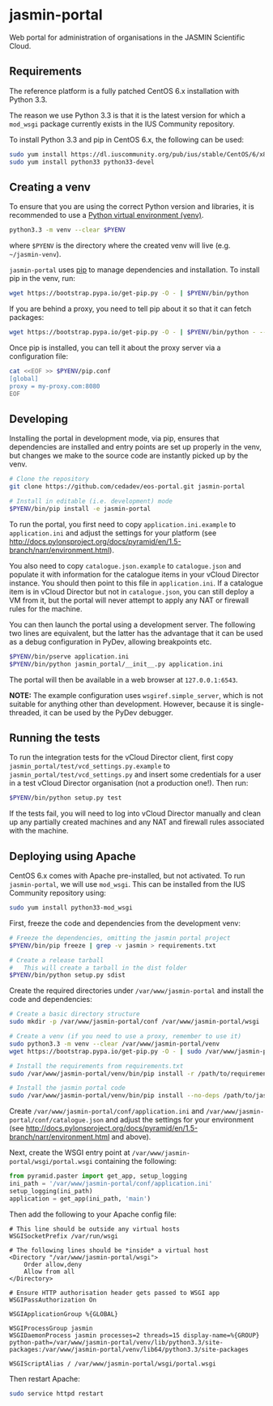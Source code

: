 # jasmin-portal

Web portal for administration of organisations in the JASMIN Scientific Cloud.


## Requirements

The reference platform is a fully patched CentOS 6.x installation with Python 3.3.

The reason we use Python 3.3 is that it is the latest version for which a `mod_wsgi`
package currently exists in the IUS Community repository.

To install Python 3.3 and pip in CentOS 6.x, the following can be used:

```sh
sudo yum install https://dl.iuscommunity.org/pub/ius/stable/CentOS/6/x86_64/ius-release-1.0-14.ius.centos6.noarch.rpm
sudo yum install python33 python33-devel
```
    

## Creating a venv

To ensure that you are using the correct Python version and libraries, it is recommended to
use a [Python virtual environment (venv)](https://docs.python.org/3/library/venv.html).

```sh
python3.3 -m venv --clear $PYENV
```
    
where `$PYENV` is the directory where the created venv will live (e.g. `~/jasmin-venv`).

`jasmin-portal` uses [pip](https://pypi.python.org/pypi/pip) to manage dependencies and installation.
To install pip in the venv, run:

```sh
wget https://bootstrap.pypa.io/get-pip.py -O - | $PYENV/bin/python
```

If you are behind a proxy, you need to tell pip about it so that it can fetch packages:

```sh
wget https://bootstrap.pypa.io/get-pip.py -O - | $PYENV/bin/python - --proxy="my-proxy.com:8080"
```

Once pip is installed, you can tell it about the proxy server via a configuration file:

```sh
cat <<EOF >> $PYENV/pip.conf
[global]
proxy = my-proxy.com:8080
EOF
```


## Developing

Installing the portal in development mode, via pip, ensures that dependencies are installed
and entry points are set up properly in the venv, but changes we make to the source code are
instantly picked up by the venv.

```sh
# Clone the repository
git clone https://github.com/cedadev/eos-portal.git jasmin-portal

# Install in editable (i.e. development) mode
$PYENV/bin/pip install -e jasmin-portal
```

To run the portal, you first need to copy `application.ini.example` to `application.ini`
and adjust the settings for your platform (see
http://docs.pylonsproject.org/docs/pyramid/en/1.5-branch/narr/environment.html).

You also need to copy `catalogue.json.example` to `catalogue.json` and populate it with
information for the catalogue items in your vCloud Director instance. You should then point
to this file in `application.ini`. If a catalogue item is in vCloud Director but not in
`catalogue.json`, you can still deploy a VM from it, but the portal will never attempt
to apply any NAT or firewall rules for the machine.

You can then launch the portal using a development server. The following two lines are
equivalent, but the latter has the advantage that it can be used as a debug configuration
in PyDev, allowing breakpoints etc.

```sh
$PYENV/bin/pserve application.ini
$PYENV/bin/python jasmin_portal/__init__.py application.ini
```
    
The portal will then be available in a web browser at `127.0.0.1:6543`.

**NOTE:** The example configuration uses `wsgiref.simple_server`, which is not suitable for
anything other than development. However, because it is single-threaded, it can be used by the PyDev
debugger.


## Running the tests

To run the integration tests for the vCloud Director client, first copy `jasmin_portal/test/vcd_settings.py.example`
to `jasmin_portal/test/vcd_settings.py` and insert some credentials for a user in a test
vCloud Director organisation (not a production one!). Then run:

```sh
$PYENV/bin/python setup.py test
```

If the tests fail, you will need to log into vCloud Director manually and clean up any partially
created machines and any NAT and firewall rules associated with the machine.


## Deploying using Apache

CentOS 6.x comes with Apache pre-installed, but not activated. To run `jasmin-portal`, we will use `mod_wsgi`.
This can be installed from the IUS Community repository using:

```sh
sudo yum install python33-mod_wsgi
```

First, freeze the code and dependencies from the development venv:

```sh
# Freeze the dependencies, omitting the jasmin portal project
$PYENV/bin/pip freeze | grep -v jasmin > requirements.txt

# Create a release tarball
#   This will create a tarball in the dist folder
$PYENV/bin/python setup.py sdist
```

Create the required directories under `/var/www/jasmin-portal` and install the code and dependencies:

```sh
# Create a basic directory structure
sudo mkdir -p /var/www/jasmin-portal/conf /var/www/jasmin-portal/wsgi

# Create a venv (if you need to use a proxy, remember to use it)
sudo python3.3 -m venv --clear /var/www/jasmin-portal/venv
wget https://bootstrap.pypa.io/get-pip.py -O - | sudo /var/www/jasmin-portal/venv/bin/python

# Install the requirements from requirements.txt
sudo /var/www/jasmin-portal/venv/bin/pip install -r /path/to/requirements.txt

# Install the jasmin portal code
sudo /var/www/jasmin-portal/venv/bin/pip install --no-deps /path/to/jasmin_portal-*.tar.gz
```

Create `/var/www/jasmin-portal/conf/application.ini` and `/var/www/jasmin-portal/conf/catalogue.json`
and adjust the settings for your environment (see
http://docs.pylonsproject.org/docs/pyramid/en/1.5-branch/narr/environment.html and above).

Next, create the WSGI entry point at `/var/www/jasmin-portal/wsgi/portal.wsgi` containing the following:

```python
from pyramid.paster import get_app, setup_logging
ini_path = '/var/www/jasmin-portal/conf/application.ini'
setup_logging(ini_path)
application = get_app(ini_path, 'main')
```

Then add the following to your Apache config file:

```
# This line should be outside any virtual hosts
WSGISocketPrefix /var/run/wsgi

# The following lines should be *inside* a virtual host
<Directory "/var/www/jasmin-portal/wsgi">
    Order allow,deny
    Allow from all
</Directory>

# Ensure HTTP authorisation header gets passed to WSGI app
WSGIPassAuthorization On

WSGIApplicationGroup %{GLOBAL}

WSGIProcessGroup jasmin
WSGIDaemonProcess jasmin processes=2 threads=15 display-name=%{GROUP} python-path=/var/www/jasmin-portal/venv/lib/python3.3/site-packages:/var/www/jasmin-portal/venv/lib64/python3.3/site-packages

WSGIScriptAlias / /var/www/jasmin-portal/wsgi/portal.wsgi
```

Then restart Apache:

```sh
sudo service httpd restart
```
